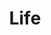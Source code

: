 ---
pid: LLP252
title: Life
location_transcription: 530 E Wyoming Ave
zipcode: 
outside_phl: 
neighborhood: 
age: '11'
age_range: 6-13
instagram: 
image_file_name: LLP_252.jpg
proposal_transcription: This monument will tell us that life isn't just a place where
  you can have fun to think about if you gonna get on line or something life is like
  a wonderful thing to treasure Life is a type of treasure
topic: Environment,Uplifting,Sustainability
topic_summary: 0, 0, 0
type: Conceptual
keywords_other: earth, globe, world, life
credit: Yavonna Renelique
image_labels: 
twitter: 
facebook: 
permalink: "/monuments/llp252/"
layout: item-page
---